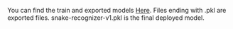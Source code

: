 You can find the train and exported models [Here](https://drive.google.com/drive/folders/1--UZhb0MtboUX_dn2mSvvF256-O-bCEU).
Files ending with .pkl are exported files.
snake-recognizer-v1.pkl is the final deployed model.
